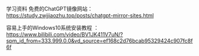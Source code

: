 学习资料
免费的ChatGPT镜像网站：https://study.zwjjiaozhu.top/posts/chatgpt-mirror-sites.html

容易上手的Windows10系统安装教程 ：https://www.bilibili.com/video/BV1JK411V7uN/?spm_id_from=333.999.0.0&vd_source=ef168c2d76bcab95329424c907fc8f6f
